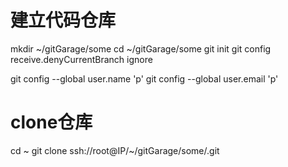 建立代码仓库
====================
mkdir ~/gitGarage/some
cd ~/gitGarage/some
git init
git config receive.denyCurrentBranch ignore

git config --global user.name 'p'
git config --global user.email 'p'

clone仓库
=================
cd ~
git clone ssh://root@IP/~/gitGarage/some/.git
